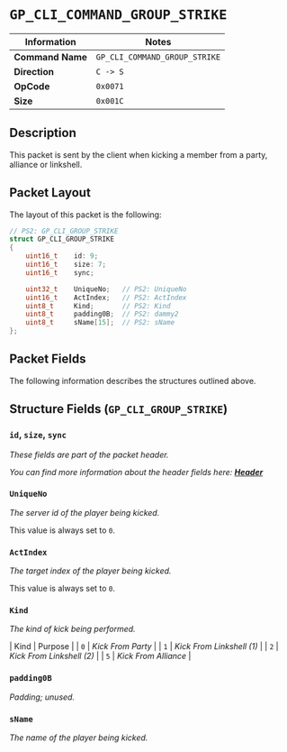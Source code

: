 # `GP_CLI_COMMAND_GROUP_STRIKE`

| Information               | Notes |
|---                        |---    |
| **Command Name**          | `GP_CLI_COMMAND_GROUP_STRIKE` |
| **Direction**             | `C -> S` |
| **OpCode**                | `0x0071` |
| **Size**                  | `0x001C` |

## Description

This packet is sent by the client when kicking a member from a party, alliance or linkshell.

## Packet Layout

The layout of this packet is the following:

```cpp
// PS2: GP_CLI_GROUP_STRIKE
struct GP_CLI_GROUP_STRIKE
{
    uint16_t    id: 9;
    uint16_t    size: 7;
    uint16_t    sync;

    uint32_t    UniqueNo;   // PS2: UniqueNo
    uint16_t    ActIndex;   // PS2: ActIndex
    uint8_t     Kind;       // PS2: Kind
    uint8_t     padding0B;  // PS2: dammy2
    uint8_t     sName[15];  // PS2: sName
};
```

## Packet Fields

The following information describes the structures outlined above.

## Structure Fields (`GP_CLI_GROUP_STRIKE`)

### `id`, `size`, `sync`

_These fields are part of the packet header._

_You can find more information about the header fields here: [**Header**](/world/HEADER.md)_

### `UniqueNo`

_The server id of the player being kicked._

This value is always set to `0`.

### `ActIndex`

_The target index of the player being kicked._

This value is always set to `0`.

### `Kind`

_The kind of kick being performed._

| Kind | Purpose |
| `0` | _Kick From Party_ |
| `1` | _Kick From Linkshell (1)_ |
| `2` | _Kick From Linkshell (2)_ |
| `5` | _Kick From Alliance_ |

### `padding0B`

_Padding; unused._

### `sName`

_The name of the player being kicked._
